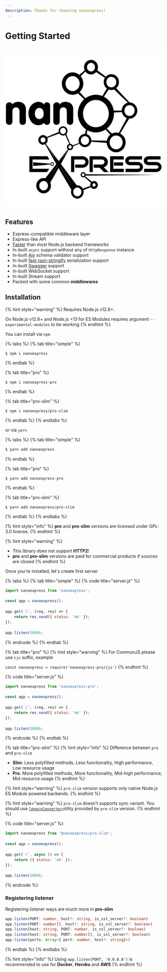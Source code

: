 ```yaml
---
description: Thanks for choosing nanoexpress!
---
```


# Getting Started

##  

![Nano-framework for Node.js powered by uWebSockets.js](.gitbook/assets/png-512-black.png)

## Features

* Express-compatible middleware layer
* Express-like API
* [Faster](https://github.com/the-benchmarker/web-frameworks#results) than most Node.js backend frameworks
* In-built `async` support without any of `HttpResponse` instance
* In-built [Ajv](https://ajv.js.org) schema validator support
* In-built [fast-json-stringify](https://github.com/fastify/fast-json-stringify) serialization support
* In-built [Swagger](https://swagger.io) support
* In-built WebSocket support
* In-built Stream support
* Packed with some common **middlewares**

## Installation

{% hint style="warning" %}
Requires Node.js v12.6+.

On Node.js v12.6+ and Node.js &lt;13 for ES Modules requires argument `--experimental-modules` to be working
{% endhint %}

You can install via `npm`

{% tabs %}
{% tab title="simple" %}
```
$ npm i nanoexpress
```
{% endtab %}

{% tab title="pro" %}
```
$ npm i nanoexpress-pro
```
{% endtab %}

{% tab title="pro-slim" %}
```
$ npm i nanoexpress/pro-slim
```
{% endtab %}
{% endtabs %}

or via `yarn`

{% tabs %}
{% tab title="simple" %}
```bash
$ yarn add nanoexpress
```
{% endtab %}

{% tab title="pro" %}
```
$ yarn add nanoexpress-pro
```
{% endtab %}

{% tab title="pro-slim" %}
```
$ yarn add nanoexpress/pro-slim
```
{% endtab %}
{% endtabs %}

{% hint style="info" %}
**pro** and **pro-slim** versions are licensed under GPL-3.0 license. 
{% endhint %}

{% hint style="warning" %}
* This library does not support **HTTP2**!
* **pro** and **pro-slim** versions are paid for commercial products if sources are closed
{% endhint %}

Once you're installed, let's create first server

{% tabs %}
{% tab title="simple" %}
{% code title="server.js" %}
```javascript
import nanoexpress from 'nanoexpress';

const app = nanoexpress();

app.get('/', (req, res) => {
    return res.send({ status: 'ok' });
});

app.listen(3000);
```
{% endcode %}
{% endtab %}

{% tab title="pro" %}
{% hint style="warning" %}
For CommonJS please use `cjs` suffix, example

`const nanoexpress = require('nanoexpress-pro/cjs')`
{% endhint %}

{% code title="server.js" %}
```javascript
import nanoexpress from 'nanoexpress-pro';

const app = nanoexpress();

app.get('/', (req, res) => {
    return res.send({ status: 'ok' });
});

app.listen(3000);
```
{% endcode %}
{% endtab %}

{% tab title="pro-slim" %}
{% hint style="info" %}
Difference between `pro` and `pro-slim`

* **Slim**: Less polyfilled methods, Less functionality, High performance, Low resource usage
* **Pro**: More polyfilled methods, More functionality, Mid-high performance, Mid resource usage
{% endhint %}

{% hint style="warning" %}
 `pro-slim` version supports only native Node.js ES Module powered backends. 
{% endhint %}

{% hint style="warning" %}
`pro-slim` doesn't supports sync variant. You should use [`legacyConverter`](https://github.com/nanoexpress/pro-slim/blob/master/utils/legacy.js)utility provided by `pro-slim` version.
{% endhint %}

{% code title="server.js" %}
```javascript
import nanoexpress from '@nanoexpress/pro-slim';

const app = nanoexpress();

app.get('/', async () => {
    return ({ status: 'ok' });
});

app.listen(3000);
```
{% endcode %}

### Registering listener

Registering listener ways are much more in **pro-slim** 

```typescript
app.listen(PORT: number, host?: string, is_ssl_server?: boolean)
app.listen(PORT: number[], host?: string, is_ssl_server?: boolean)
app.listen(host: string, PORT: number, is_ssl_server?: boolean)
app.listen(host: string, PORT: number[], is_ssl_server?: boolean)
app.listen(ports: Array<{ port: number, host?: string}>)
```
{% endtab %}
{% endtabs %}

{% hint style="info" %}
Using `app.listen(PORT, '0.0.0.0')` is recommended to use for **Docker**, **Heroku** and **AWS**
{% endhint %}

